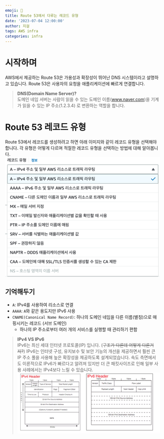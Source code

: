 ```yaml
---
emoji: 🎲
title: Route 53에서 다루는 레코드 유형
date: '2023-07-04 12:00:00'
author: 지걸
tags: AWS infra
categories: infra
---
```


# 시작하며
AWS에서 제공하는 Route 53은 가용성과 확장성이 뛰어난 DNS 시스템이라고 설명하고 있습니다. Route 53은 사용자의 요청을 애플리케이션에 빠르게 연결합니다.
> **DNS(Domain Name Server)?**  
> 도메인 네임 서버는 사람이 읽을 수 있는 도메인 이름(www.naver.com)을 기계가 읽을 수 있는 IP 주소(1.2.3.4) 로 변환하는 역할을 합니다.

# Route 53 레코드 유형
Route 53에서 레코드를 생성하려고 하면 아래 이미지와 같이 레코드 유형을 선택해야 합니다. 각 유형은 어떻게 다르며 적절한 레코드 유형을 선택하는 방법에 대해 알아봅니다.  
![img.png](img.png)

## 기억해두기
- `A`: IPv4를 사용하여 리소스로 연결
- `AAAA`: `A`와 같은 용도지만 IPv6 사용
- `CNAME(Canonical Name Record)`: 하나의 도메인 네임을 다른 이름(별칭)으로 매핑시키는 레코드 (서브 도메인)
  - 하나의 IP 주소로부터 여러 개의 서비스를 실행할 때 관리하기 편함

> **IPv4 VS IPv6**  
> IPv6는 최신 세대 인터넷 프로토콜(IP) 입니다. (~~구조가 다른데 어떻게 다른거지?~~)
> IPv6는 인터넷 구성, 유지보수 및 보안 기능의 개선을 제공하면서 훨씬 큰 IP 주소 풀을 사용해 높은 확장성을 제공하도록 설계되었습니다. 속도 측면에서도
> 이론적으로 IPv6가 빠르다고 알려져 있지만 더 큰 패킷사이즈로 인해 일부 사용 사례에서는 IPv4보다 느릴 수 있습니다.
> ![img_1.png](img_1.png)

